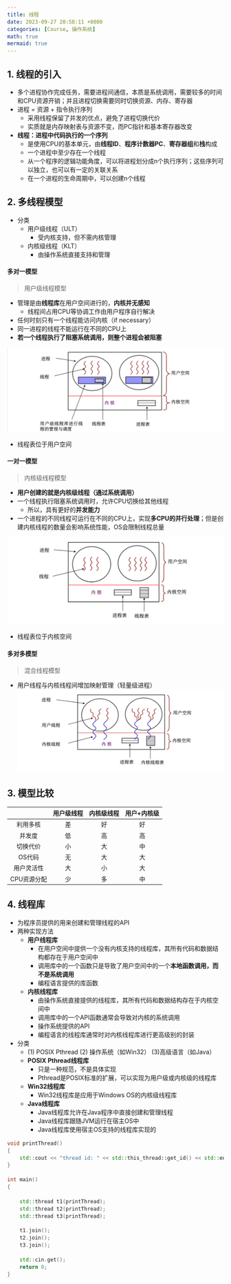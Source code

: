 ```yaml
---
title: 线程
date: 2023-09-27 20:58:11 +0800
categories: [Course, 操作系统]
math: true
mermaid: true 
---
```



## 1. 线程的引入

- 多个进程协作完成任务，需要进程间通信，本质是系统调用，需要较多的时间和CPU资源开销；并且进程切换需要同时切换资源、内存、寄存器
- 进程 = 资源 + 指令执行序列
	- 采用线程保留了并发的优点，避免了进程切换代价
	- 实质就是内存映射表与资源不变，而PC指针和基本寄存器改变
- **线程：进程中代码执行的一个序列**
	- 是使用CPU的基本单元，由**线程ID**、**程序计数器PC**、**寄存器组**和**栈**构成
	- 一个进程中至少存在一个线程
	- 从一个程序的逻辑功能角度，可以将进程划分成n个执行序列；这些序列可以独立，也可以有一定的关联关系
	- 在一个进程的生命周期中，可以创建n个线程


## 2. 多线程模型

- 分类
	- 用户级线程（ULT）
		- 受内核支持，但不需内核管理
	- 内核级线程（KLT）
		- 由操作系统直接支持和管理

#### 多对一模型
> 用户级线程模型

- 管理是由**线程库**在用户空间进行的，**内核并无感知**
	- 线程间占用CPU等协调工作由用户程序自行解决
- 任何时刻只有一个线程能访问内核（if necessary）
- 同一进程的线程不能运行在不同的CPU上
- **若一个线程执行了阻塞系统调用，则整个进程会被阻塞**

![用户级线程实现](/assets/img/posts/Course/操作系统/用户级线程实现.png "用户级线程实现")
- 线程表位于用户空间

#### 一对一模型

> 内核级线程模型

- **用户创建的就是内核级线程（通过系统调用）**
- 一个线程执行阻塞系统调用时，允许CPU切换给其他线程
	- 所以，具有更好的**并发能力**
- 一个进程的不同线程可运行在不同的CPU上，实现**多CPU的并行处理**；但是创建内核线程的数量会影响系统性能，OS会限制线程总量

![内核级线程实现](/assets/img/posts/Course/操作系统/内核级线程实现.png "内核级线程实现")
- 线程表位于内核空间

#### 多对多模型
> 混合线程模型

- 用户线程与内核线程间增加映射管理（轻量级进程）
![混合线程实现](/assets/img/posts/Course/操作系统/混合线程实现.png "混合线程实现")


## 3. 模型比较

| |用户级线程|内核级线程|用户+内核级|
|:--:|:--:|:--:|:--:|
|利用多核|差|好|好|
|并发度|低|高|高|
|切换代价|小|大|中|
|OS代码|无|大|大|
|用户灵活性|大|小|大|
|CPU资源分配|少|多|中|


## 4. 线程库

- 为程序员提供的用来创建和管理线程的API
- 两种实现方法
	- **用户线程库**
		- 在用户空间中提供一个没有内核支持的线程库，其所有代码和数据结构都存在于用户空间中
		- 调用库中的一个函数只是导致了用户空间中的一个**本地函数调用，而不是系统调用**
		- 编程语言提供的库函数
	- **内核线程库**
		- 由操作系统直接提供的线程库，其所有代码和数据结构存在于内核空间中
		- 调用库中的一个API函数通常会导致对内核的系统调用
		- 操作系统提供的API
		- 编程语言的线程库通常时对内核线程库进行更高级别的封装
- 分类
	- (1) POSIX Pthread   (2) 操作系统（如Win32） (3)高级语言（如Java）
	- **POSIX Pthread线程库**
		- 只是一种规范，不是具体实现
		- Pthread是POSIX标准的扩展，可以实现为用户级或内核级的线程库
	- **Win32线程库**
		- Win32线程库是应用于Windows OS的内核级线程库
	- **Java线程库**
		- Java线程库允许在Java程序中直接创建和管理线程
		- Java线程库跟随JVM运行在宿主OS中
		- Java线程库使用宿主OS支持的线程库实现的

```cpp
void printThread()
{
	std::cout << "thread id: " << std::this_thread::get_id() << std::endl;
}

int main()
{

	std::thread t1(printThread);
	std::thread t2(printThread);
	std::thread t3(printThread);

	t1.join();
	t2.join();
	t3.join();

	std::cin.get();
	return 0;
}
```
